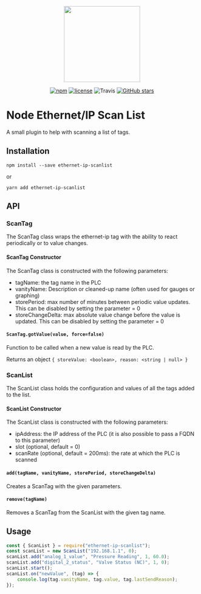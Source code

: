 <div align="center">
    <p><img src="https://use.fontawesome.com/releases/v5.0.10/svgs/regular/list-alt.svg" style="width:200px;height:200px;"/></p>
  <p><a href="https://www.npmjs.com/package/ethernet-ip-scanlist"><img src="https://img.shields.io/npm/v/ethernet-ip-scanlist.svg?style=flat-square" alt="npm" /></a>
  <a href="https://github.com/patrickjmcd/node-ethernet-ip-scanlist/blob/master/LICENSE"><img src="https://img.shields.io/github/license/patrickjmcd/node-ethernet-ip-scanlist.svg?style=flat-square" alt="license" /></a>
  <img src="https://img.shields.io/travis/patrickjmcd/node-ethernet-ip-scanlist.svg?style=flat-square" alt="Travis" />
  <a href="https://github.com/patrickjmcd/node-ethernet-ip-scanlist"><img src="https://img.shields.io/github/stars/patrickjmcd/node-ethernet-ip-scanlist.svg?&amp;style=social&amp;logo=github&amp;label=Stars" alt="GitHub stars" /></a></p>
</div>

# Node Ethernet/IP Scan List

A small plugin to help with scanning a list of tags.

## Installation

```Shell
npm install --save ethernet-ip-scanlist
```

or

```Shell
yarn add ethernet-ip-scanlist
```

## API

### ScanTag

The ScanTag class wraps the ethernet-ip tag with the ability to react periodically or to value changes.

#### ScanTag Constructor

The ScanTag class is constructed with the following parameters:

- tagName: the tag name in the PLC
- vanityName: Description or cleaned-up name (often used for gauges or graphing)
- storePeriod: max number of minutes between periodic value updates. This can be disabled by setting the parameter = 0
- storeChangeDelta: max absolute value change before the value is updated. This can be disabled by setting the parameter = 0

#### ```ScanTag.gotValue(value, force=false)```

Function to be called when a new value is read by the PLC.

Returns an object ```{ storeValue: <boolean>, reason: <string | null> }```

### ScanList

The ScanList class holds the configuration and values of all the tags added to the list.

#### ScanList Constructor

The ScanList class is constructed with the following parameters:

- ipAddress: the IP address of the PLC (it is also possible to pass a FQDN to this parameter)
- slot (optional, default = 0)
- scanRate (optional, default = 200ms): the rate at which the PLC is scanned

#### ```add(tagName, vanityName, storePeriod, storeChangeDelta)```

Creates a ScanTag with the given parameters.

#### ```remove(tagName)```

Removes a ScanTag from the ScanList with the given tag name.

## Usage

```Javascript
const { ScanList } = require("ethernet-ip-scanlist");
const scanList = new ScanList("192.168.1.1", 0);
scanList.add("analog_1_value", "Pressure Reading", 1, 60.0);
scanList.add("digital_2_status", "Valve Status (NC)", 1, 0);
scanList.start();
scanList.on("newValue", (tag) => {
    console.log(tag.vanityName, tag.value, tag.lastSendReason);
});
